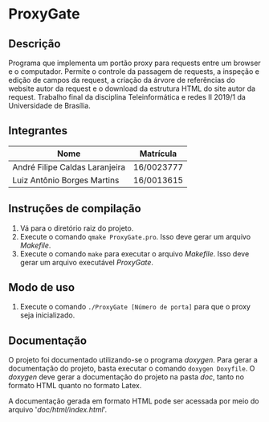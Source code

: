 # ProxyGate

## Descrição

Programa que implementa um portão proxy para requests entre um browser e o
computador. Permite o controle da passagem de requests, a inspeção e edição de
campos da request, a criação da árvore de referências do website autor da
request e o download da estrutura HTML do site autor da request. Trabalho final
da disciplina Teleinformática e redes II 2019/1 da Universidade de Brasília.

## Integrantes

Nome | Matrícula
---  | ---
André Filipe Caldas Laranjeira | 16/0023777
Luiz Antônio Borges Martins | 16/0013615

## Instruções de compilação

1) Vá para o diretório raiz do projeto.
2) Execute o comando `qmake ProxyGate.pro`. Isso deve gerar um arquivo
_Makefile_.
3) Execute o comando `make` para executar o arquivo _Makefile_. Isso deve gerar
um arquivo executável _ProxyGate_.

## Modo de uso

1) Execute o comando `./ProxyGate [Número de porta]` para que o proxy seja
inicializado.

## Documentação

O projeto foi documentado utilizando-se o programa _doxygen_. Para gerar a
documentação do projeto, basta executar o comando `doxygen Doxyfile`. O
_doxygen_ deve gerar a documentação do projeto na pasta _doc_, tanto no
formato HTML quanto no formato Latex.

A documentação gerada em formato HTML pode ser acessada por meio do arquivo
'_doc/html/index.html_'.
